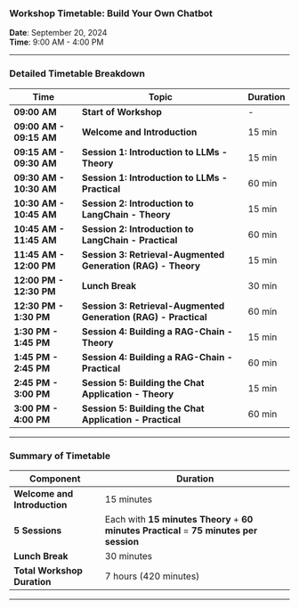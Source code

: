 ### **Workshop Timetable: Build Your Own Chatbot**

**Date**: September 20, 2024  
**Time**: 9:00 AM - 4:00 PM

---

### **Detailed Timetable Breakdown**

| **Time**           | **Topic**                                               | **Duration** |
|--------------------|---------------------------------------------------------|--------------|
| **09:00 AM**       | **Start of Workshop**                                   | -            |
| **09:00 AM - 09:15 AM** | **Welcome and Introduction**                          | 15 min       |
| **09:15 AM - 09:30 AM** | **Session 1: Introduction to LLMs - Theory**           | 15 min       |
| **09:30 AM - 10:30 AM** | **Session 1: Introduction to LLMs - Practical**        | 60 min       |
| **10:30 AM - 10:45 AM** | **Session 2: Introduction to LangChain - Theory**      | 15 min       |
| **10:45 AM - 11:45 AM** | **Session 2: Introduction to LangChain - Practical**   | 60 min       |
| **11:45 AM - 12:00 PM** | **Session 3: Retrieval-Augmented Generation (RAG) - Theory** | 15 min       |
| **12:00 PM - 12:30 PM** | **Lunch Break**                                       | 30 min       |
| **12:30 PM - 1:30 PM**  | **Session 3: Retrieval-Augmented Generation (RAG) - Practical** | 60 min       |
| **1:30 PM - 1:45 PM**    | **Session 4: Building a RAG-Chain - Theory**           | 15 min       |
| **1:45 PM - 2:45 PM**    | **Session 4: Building a RAG-Chain - Practical**        | 60 min       |
| **2:45 PM - 3:00 PM**    | **Session 5: Building the Chat Application - Theory**  | 15 min       |
| **3:00 PM - 4:00 PM**    | **Session 5: Building the Chat Application - Practical** | 60 min       |

---

### **Summary of Timetable**

| **Component**                | **Duration** |
|------------------------------|--------------|
| **Welcome and Introduction** | 15 minutes   |
| **5 Sessions**               | Each with **15 minutes Theory** + **60 minutes Practical** = **75 minutes per session** |
| **Lunch Break**              | 30 minutes   |
| **Total Workshop Duration**  | 7 hours (420 minutes) |

---
